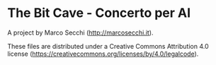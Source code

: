 # The Bit Cave - Concerto per AI #
A project by Marco Secchi (http://marcosecchi.it).

These files are distributed under a Creative Commons Attribution 4.0 license (https://creativecommons.org/licenses/by/4.0/legalcode).
